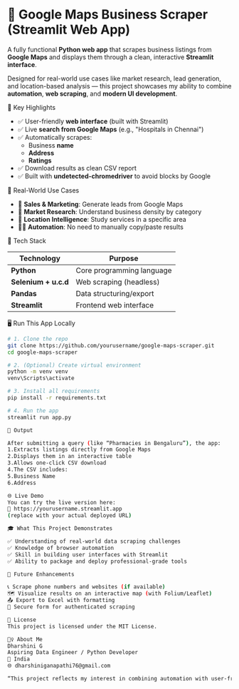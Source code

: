 # 📍 Google Maps Business Scraper (Streamlit Web App)

A fully functional **Python web app** that scrapes business listings from **Google Maps** and displays them through a clean, interactive **Streamlit interface**.

Designed for real-world use cases like market research, lead generation, and location-based analysis — this project showcases my ability to combine **automation**, **web scraping**, and **modern UI development**.

🚀 Key Highlights

- ✅ User-friendly **web interface** (built with Streamlit)
- ✅ Live **search from Google Maps** (e.g., "Hospitals in Chennai")
- ✅ Automatically scrapes:
  - Business **name**
  - **Address**
  - **Ratings**
- ✅ Download results as clean CSV report
- ✅ Built with **undetected-chromedriver** to avoid blocks by Google

🎯 Real-World Use Cases

- 🏢 **Sales & Marketing**: Generate leads from Google Maps
- 🧪 **Market Research**: Understand business density by category
- 📍 **Location Intelligence**: Study services in a specific area
- 🧑‍💻 **Automation**: No need to manually copy/paste results

🧰 Tech Stack

| Technology           | Purpose                         |
|----------------------|---------------------------------|
| **Python**           | Core programming language       |
| **Selenium + u.c.d** | Web scraping (headless)         |
| **Pandas**           | Data structuring/export         |
| **Streamlit**        | Frontend web interface          |

🖥️ Run This App Locally

```bash
# 1. Clone the repo
git clone https://github.com/yourusername/google-maps-scraper.git
cd google-maps-scraper

# 2. (Optional) Create virtual environment
python -m venv venv
venv\Scripts\activate

# 3. Install all requirements
pip install -r requirements.txt

# 4. Run the app
streamlit run app.py

📁 Output

After submitting a query (like “Pharmacies in Bengaluru”), the app:
1.Extracts listings directly from Google Maps
2.Displays them in an interactive table
3.Allows one-click CSV download
4.The CSV includes:
5.Business Name
6.Address

🌐 Live Demo
You can try the live version here:
🔗 https://yourusername.streamlit.app
(replace with your actual deployed URL)

🎓 What This Project Demonstrates

✅ Understanding of real-world data scraping challenges
✅ Knowledge of browser automation
✅ Skill in building user interfaces with Streamlit
✅ Ability to package and deploy professional-grade tools

🏁 Future Enhancements

📞 Scrape phone numbers and websites (if available)
🗺️ Visualize results on an interactive map (with Folium/Leaflet)
📤 Export to Excel with formatting
🔐 Secure form for authenticated scraping

📄 License
This project is licensed under the MIT License.

🙋‍♀️ About Me
Dharshini G
Aspiring Data Engineer / Python Developer
📍 India
🌐 dharshiniganapathi76@gmail.com

“This project reflects my interest in combining automation with user-friendly design — tools should be smart and simple.”
